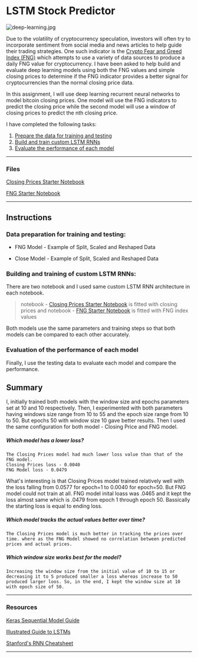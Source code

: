 # LSTM Stock Predictor

![deep-learning.jpg](Images/deep-learning.jpg)

Due to the volatility of cryptocurrency speculation, investors will often try to incorporate sentiment from social media and news articles to help guide their trading strategies. One such indicator is the [Crypto Fear and Greed Index (FNG)](https://alternative.me/crypto/fear-and-greed-index/) which attempts to use a variety of data sources to produce a daily FNG value for cryptocurrency. I have been asked to help build and evaluate deep learning models using both the FNG values and simple closing prices to determine if the FNG indicator provides a better signal for cryptocurrencies than the normal closing price data.

In this assignment, I will use deep learning recurrent neural networks to model bitcoin closing prices. One model will use the FNG indicators to predict the closing price while the second model will use a window of closing prices to predict the nth closing price.

I have completed the following tasks:

1. [Prepare the data for training and testing](#prepare-the-data-for-training-and-testing)
2. [Build and train custom LSTM RNNs](#build-and-train-custom-lstm-rnns)
3. [Evaluate the performance of each model](#evaluate-the-performance-of-each-model)

- - -

### Files

[Closing Prices Starter Notebook](Starter_Code/lstm_stock_predictor_closing.ipynb) 

[FNG Starter Notebook](Starter_Code/lstm_stock_predictor_fng.ipynb)

- - -

## Instructions

### Data preparation for training and testing:

- FNG Model - Example of Split, Scaled and Reshaped Data

- Close Model - Example of Split, Scaled and Reshaped Data




### Building and training of custom LSTM RNNs:

There are two notebook and I used same custom LSTM RNN architecture in each notebook. 
  >  notebook - [Closing Prices Starter Notebook](Starter_Code/lstm_stock_predictor_closing.ipynb) is fitted with closing prices and
  >  notebook - [FNG Starter Notebook](Starter_Code/lstm_stock_predictor_fng.ipynb) is fitted with FNG index values
    
Both models use the same parameters and training steps so that both models can be compared to each other accurately.



### Evaluation of the performance of each model

Finally, I use the testing data to evaluate each model and compare the performance.


## Summary

I, initially trained both models with the window size and epochs parameters set at 10 and 10 respectively. Then, I experimented with both parameters having windows size range from 10 to 55 and the epoch size range from 10 to 50. But epochs 50 with window size 10 gave better results.  Then I used the same configuration for both model - Closing Price and FNG model.


##### **Which model has a lower loss?**
    
    The Closing Prices model had much lower loss value than that of the FNG model. 
    Closing Prices loss - 0.0040
    FNG Model loss - 0.0479

What's interesting is that Closing Prices model trained relatively well with the loss falling from 0.0577 for epoch=1 to 0.0040 for epoch=50. But FNG model could not train at all. FNG model inital loass was .0465 and it kept the loss almost same which is .0479 from epoch 1 through epoch 50. Bassically the starting loss is equal to ending loss.



##### **Which model tracks the actual values better over time?**

    The Closing Prices model is much better in tracking the prices over time. where as the FNG Model showed no correlation between predicted prices and actual prices.


##### **Which window size works best for the model?**

    Increasing the window size from the initial value of 10 to 15 or decreasing it to 5 produced smaller a loss whereas increase to 50 produced larger loos. So, in the end, I kept the window size at 10 with epoch size of 50.
    

- - -

### Resources

[Keras Sequential Model Guide](https://keras.io/getting-started/sequential-model-guide/)

[Illustrated Guide to LSTMs](https://towardsdatascience.com/illustrated-guide-to-lstms-and-gru-s-a-step-by-step-explanation-44e9eb85bf21)

[Stanford's RNN Cheatsheet](https://stanford.edu/~shervine/teaching/cs-230/cheatsheet-recurrent-neural-networks)

- - -

